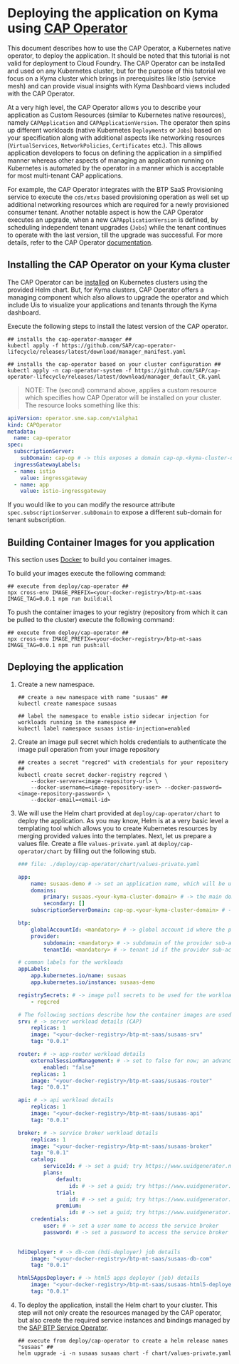 # Deploying the application on Kyma using [CAP Operator](https://github.com/SAP/cap-operator)

This document describes how to use the CAP Operator, a Kubernetes native operator, to deploy the application. It should be noted that this tutorial is not valid for deployment to Cloud Foundry. The CAP Operator can be installed and used on any Kubernetes cluster, but for the purpose of this tutorial we focus on a Kyma cluster which brings in prerequisites like Istio (service mesh) and can provide visual insights with Kyma Dashboard views included with the CAP Operator. 

At a very high level, the CAP Operator allows you to describe your application as Custom Resources (similar to Kubernetes native resources), namely `CAPApplication` and `CAPApplicationVersion`. The operator then spins up different workloads (native Kubernetes `Deployments` or `Jobs`) based on your specification along with additional aspects like networking resources (`VirtualServices`, `NetworkPolicies`, `Certificates` etc.). This allows application developers to focus on defining the application in a simplified manner whereas other aspects of managing an application running on Kubernetes is automated by the operator in a manner which is acceptable for most multi-tenant CAP applications.

For example, the CAP Operator integrates with the BTP SaaS Provisioning service to execute the `cds/mtxs` based provisioning operation as well set up additional networking resources which are required for a newly provisioned consumer tenant. Another notable aspect is how the CAP Operator executes an upgrade, when a new `CAPApplicationVersion` is defined, by scheduling independent tenant upgrades (`Jobs`) while the tenant continues to operate with the last version, till the upgrade was successful. For more details, refer to the CAP Operator [documentation](https://sap.github.io/cap-operator/).

## Installing the CAP Operator on your Kyma cluster

The CAP Operator can be [installed](https://sap.github.io/cap-operator/docs/installation/) on Kubernetes clusters using the provided Helm chart. But, for Kyma clusters, CAP Operator offers a managing component which also allows to upgrade the operator and which include Uis to visualize your applications and tenants through the Kyma dashboard.

Execute the following steps to install the latest version of the CAP operator.

```
## installs the cap-operator-manager ##
kubectl apply -f https://github.com/SAP/cap-operator-lifecycle/releases/latest/download/manager_manifest.yaml
```

```
## installs the cap-operator based on your cluster configuration ##
kubectl apply -n cap-operator-system -f https://github.com/SAP/cap-operator-lifecycle/releases/latest/download/manager_default_CR.yaml
```

> NOTE: The (second) command above, applies a custom resource which specifies how CAP Operator will be installed on your cluster. The resource looks something like this:
  ```yaml
  apiVersion: operator.sme.sap.com/v1alpha1
  kind: CAPOperator
  metadata:
    name: cap-operator
  spec:
    subscriptionServer:
      subDomain: cap-op # -> this exposes a domain cap-op.<kyma-cluster-domain> which can be called from SaaS Provisioning service during tenant subscription
    ingressGatewayLabels:
    - name: istio
      value: ingressgateway
    - name: app
      value: istio-ingressgateway
  ```
  If you would like to you can modify the resource attribute `spec.subscriptionServer.subDomain` to expose a different sub-domain for tenant subscription.

## Building Container Images for you application

This section uses [Docker](https://docs.docker.com/get-started/get-docker/) to build you container images.

To build your images execute the following command:
```
## execute from deploy/cap-operator ##
npx cross-env IMAGE_PREFIX=<your-docker-registry>/btp-mt-saas IMAGE_TAG=0.0.1 npm run build:all
```

To push the container images to your registry (repository from which it can be pulled to the cluster) execute the following command:
```
## execute from deploy/cap-operator ##
npx cross-env IMAGE_PREFIX=<your-docker-registry>/btp-mt-saas IMAGE_TAG=0.0.1 npm run push:all
```

## Deploying the application

1. Create a new namespace.
    ```
    ## create a new namespace with name "susaas" ##
    kubectl create namespace susaas

    ## label the namespace to enable istio sidecar injection for workloads running in the namespace ##
    kubectl label namespace susaas istio-injection=enabled
    ```

2. Create an image pull secret which holds credentials to authenticate the image pull operation from your image repository
    ```
    ## creates a secret "regcred" with credentials for your repository ##
    kubectl create secret docker-registry regcred \
        --docker-server=<image-repository-url> \
        --docker-username=<image-repository-user> --docker-password=<image-repository-password> \
        --docker-email=<email-id>
    ```

3. We will use the Helm chart provided at `deploy/cap-operator/chart` to deploy the application. As you may know, Helm is at a very basic level a templating tool which allows you to create Kubernetes resources by merging provided values into the templates. Next, let us prepare a values file.
   Create a file `values-private.yaml` at `deploy/cap-operator/chart` by filling out the following stub.
    ```yaml
    ### file: ./deploy/cap-operator/chart/values-private.yaml

    app:
        name: susaas-demo # -> set an application name, which will be used within service instances like xsuaa, saas-registry etc.
        domains:
            primary: susaas.<your-kyma-cluster-domain> # -> the main domain where the application is exposed
            secondary: []
        subscriptionServerDomain: cap-op.<your-kyma-cluster-domain> # -> the domain where the cap-operator subscription server is exposed; make sure the subdomain matches any changes you may have done during cap-operation installation

    btp:
        globalAccountId: <mandatory> # -> global account id where the provider sub-account is created  
        provider:
            subdomain: <mandatory> # -> subdomain of the provider sub-account
            tenantId: <mandatory> # -> tenant id if the provider sub-account

    # common labels for the workloads 
    appLabels:
        app.kubernetes.io/name: susaas
        app.kubernetes.io/instance: susaas-demo

    registrySecrets: # -> image pull secrets to be used for the workloads
        - regcred

    # The following sections describe how the container images are used and related configuration
    srv: # -> server workload details (CAP) 
        replicas: 1
        image: "<your-docker-registry>/btp-mt-saas/susaas-srv"
        tag: "0.0.1"

    router: # -> app-router workload details
        externalSessionManagement: # -> set to false for now; an advanced tutorial to scale the app-router is in the works
            enabled: "false"
        replicas: 1
        image: "<your-docker-registry>/btp-mt-saas/susaas-router"
        tag: "0.0.1"

    api: # -> api workload details
        replicas: 1
        image: "<your-docker-registry>/btp-mt-saas/susaas-api"
        tag: "0.0.1"

    broker: # -> service broker workload details
        replicas: 1
        image: "<your-docker-registry>/btp-mt-saas/susaas-broker"
        tag: "0.0.1"
        catalog:
            serviceId: # -> set a guid; try https://www.uuidgenerator.net/
            plans:
                default:
                    id: # -> set a guid; try https://www.uuidgenerator.net/
                trial:
                    id: # -> set a guid; try https://www.uuidgenerator.net/
                premium:
                    id: # -> set a guid; try https://www.uuidgenerator.net/
        credentials:
            user: # -> set a user name to access the service broker
            password: # -> set a password to access the service broker
  

    hdiDeployer: # -> db-com (hdi-deployer) job details
        image: "<your-docker-registry>/btp-mt-saas/susaas-db-com"
        tag: "0.0.1"

    html5AppsDeployer: # -> html5 apps deployer (job) details
        image: "<your-docker-registry>/btp-mt-saas/susaas-html5-deployer"
        tag: "0.0.1"
   ```
4. To deploy the application, install the Helm chart to your cluster. This step will not only create the resources managed by the CAP operator, but also create the required service instances and bindings managed by the [SAP BTP Service Operator](https://github.com/SAP/sap-btp-service-operator).
    ```
    ## execute from deploy/cap-operator to create a helm release names "susaas" ##
    helm upgrade -i -n susaas susaas chart -f chart/values-private.yaml
    ```